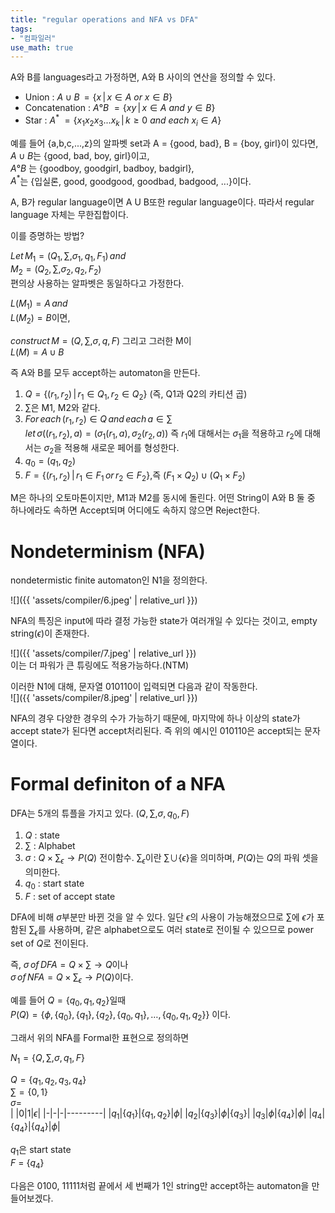 ```yaml
---
title: "regular operations and NFA vs DFA"
tags:
- "컴파일러"
use_math: true
---
```


A와 B를 languages라고 가정하면, A와 B 사이의 연산을 정의할 수 있다.

- Union : $A \cup B\,=\{x \,|\,x\in A$ $or$ $x\in B\}$
- Concatenation : $A ° B$ $=\{xy\,|\,x \in A$ $and$ $y \in B\}$
- Star : $A^*$ $=\{x_1x_2x_3...x_k\,|\,k\geq0$ $and$ $each$ $x_i\in A\}$

예를 들어 {a,b,c,...,z}의 알파벳 set과 A = {good, bad}, B = {boy, girl}이 있다면,<br>
$A \cup B$는 {good, bad, boy, girl}이고, <br>
$A ° B$ 는 {goodboy, goodgirl, badboy, badgirl}, <br>
$A^*$는 {입실론, good, goodgood, goodbad, badgood, ...}이다.

A, B가 regular language이면 A U B또한 regular language이다. 따라서 regular language 자체는 무한집합이다.

이를 증명하는 방법?

$Let \, M_1 = (Q_1,\sum,\sigma_1, q_1, F_1) \,and$ <br>
$M_2 = (Q_2,\sum,\sigma_2,q_2,F_2)$
<br>편의상 사용하는 알파벳은 동일하다고 가정한다.

$L(M_1)=A\,and$<br>
$L(M_2)=B$이면,

$construct \,M = (Q,\sum,\sigma,q,F)$ 그리고 그러한 M이<br>
$L(M)=A \cup B$

즉 A와 B를 모두 accept하는 automaton을 만든다.

1. $Q = \{(r_1,r_2)\,|\,r_1\in Q_1,r_2 \in Q_2\}$ (즉, Q1과 Q2의 카티션 곱)
2. $\sum$은 M1, M2와 같다.
3. $For\,each\,(r_1,r_2)\in Q\,and\,each\,a\in\sum$<br>
$let \,\sigma((r_1,r_2),a) = (\sigma_1(r_1,a),\sigma_2(r_2,a))$ 즉 $r_1$에 대해서는 $\sigma_1$을 적용하고 $r_2$에 대해서는 $\sigma_2$을 적용해 새로운 페어를 형성한다.
1. $q_0=(q_1,q_2)$
2. $F=\{(r_1,r_2)\,|\,r_1\in F_1 \,or\,r_2\in F_2\}$,즉 $(F_1\times Q_2)\cup(Q_1\times F_2)$

M은 하나의 오토마톤이지만, M1과 M2를 동시에 돌린다. 어떤 String이 A와 B 둘 중 하나에라도 속하면 Accept되며 어디에도 속하지 않으면 Reject한다.

# Nondeterminism (NFA)
nondetermistic finite automaton인 N1을 정의한다.

![]({{ 'assets/compiler/6.jpeg' | relative_url }})

NFA의 특징은 input에 따라 결정 가능한 state가 여러개일 수 있다는 것이고, empty string($\epsilon$)이 존재한다.

![]({{ 'assets/compiler/7.jpeg' | relative_url }}) <br>
이는 더 파워가 큰 튜링에도 적용가능하다.(NTM)

이러한 N1에 대해, 문자열 010110이 입력되면 다음과 같이 작동한다. <br>
![]({{ 'assets/compiler/8.jpeg' | relative_url }})

NFA의 경우 다양한 경우의 수가 가능하기 때문에, 마지막에 하나 이상의 state가 accept state가 된다면 accept처리된다. 즉 위의 예시인 010110은 accept되는 문자열이다.

# Formal definiton of a NFA
DFA는 5개의 튜플을 가지고 있다. $(Q,\sum,\sigma,q_0,F)$
1. $Q$ : state
2. $\sum$ : Alphabet
3. $\sigma$ : $Q \times \sum_\epsilon \rightarrow P(Q)$ 전이함수. $\sum_\epsilon$이란 $\sum \cup \{\epsilon\}$을 의미하며, $P(Q)$는 $Q$의 파워 셋을 의미한다.
4. $q_0$ : start state
5. $F$ : set of accept state

DFA에 비해 $\sigma$부분만 바뀐 것을 알 수 있다. 일단 $\epsilon$의 사용이 가능해졌으므로 $\sum$에 $\epsilon$가 포함된 $\sum_\epsilon$를 사용하며, 같은 alphabet으로도 여러 state로 전이될 수 있으므로 power set of $Q$로 전이된다.

즉, $\sigma\, of\,DFA = Q\times\sum\rightarrow Q$이나<br>
$\sigma\,of\,NFA = Q\times\sum_\epsilon\rightarrow P(Q)$이다.

예를 들어 $Q=\{q_0,q_1,q_2\}$일때<br>
$P(Q)=\{\phi, \{q_0\},\{q_1\},\{q_2\},\{q_0,q_1\},\dots,\{q_0,q_1,q_2\}\}$ 이다.

그래서 위의 NFA를 Formal한 표현으로 정의하면

$N_1 = \{Q,\sum, \sigma, q_1, F\}$<br>

$Q = \{q_1,q_2,q_3,q_4\}$<br>
$\sum = \{0,1\}$<br>
$\sigma =$<br>
| |0|1|$\epsilon$|
|-|-|-|---------|
|$q_1$|$\{q_1\}$|$\{q_1,q_2\}$|$\phi$|
|$q_2$|$\{q_3\}$|$\phi$|$\{q_3\}$|
|$q_3$|$\phi$|$\{q_4\}$|$\phi$|
|$q_4$|$\{q_4\}$|$\{q_4\}$|$\phi$|

$q_1$은 start state<br>
$F$ = $\{q_4\}$

다음은 0100, 11111처럼 끝에서 세 번째가 1인 string만 accept하는 automaton을 만들어보겠다.